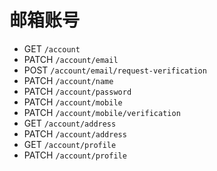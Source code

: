 # 邮箱账号

* GET `/account`
* PATCH `/account/email`
* POST `/account/email/request-verification`
* PATCH `/account/name`
* PATCH `/account/password`
* PATCH `/account/mobile`
* PATCH `/account/mobile/verification`
* GET `/account/address`
* PATCH `/account/address`
* GET `/account/profile`
* PATCH `/account/profile`

